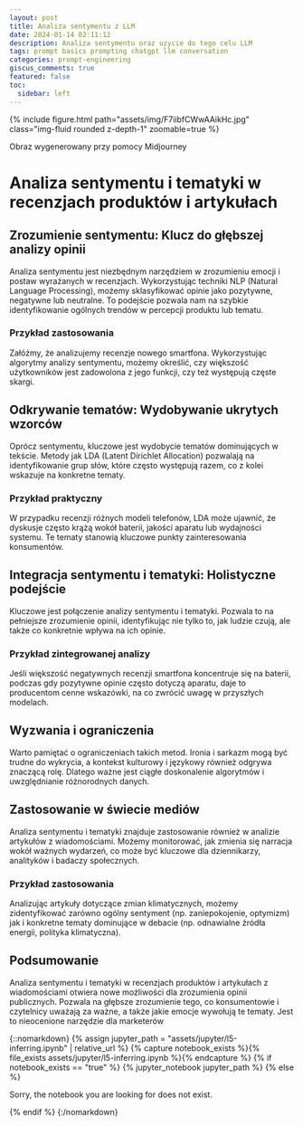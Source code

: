 ```yaml
---
layout: post
title: Analiza sentymentu z LLM
date: 2024-01-14 02:11:12
description: Analiza sentymentu oraz uzycie do tego celu LLM
tags: prompt basics prompting chatgpt llm conversation
categories: prompt-engineering
giscus_comments: true
featured: false
toc:
  sidebar: left
---
```

{% include figure.html path="assets/img/F7iibfCWwAAikHc.jpg" class="img-fluid rounded z-depth-1" zoomable=true %}
<div class="caption">
    Obraz wygenerowany przy pomocy Midjourney
</div>

# Analiza sentymentu i tematyki w recenzjach produktów i artykułach

## Zrozumienie sentymentu: Klucz do głębszej analizy opinii

Analiza sentymentu jest niezbędnym narzędziem w zrozumieniu emocji i postaw wyrażanych w recenzjach. Wykorzystując techniki NLP (Natural Language Processing), możemy sklasyfikować opinie jako pozytywne, negatywne lub neutralne. To podejście pozwala nam na szybkie identyfikowanie ogólnych trendów w percepcji produktu lub tematu. 

### Przykład zastosowania
Załóżmy, że analizujemy recenzje nowego smartfona. Wykorzystując algorytmy analizy sentymentu, możemy określić, czy większość użytkowników jest zadowolona z jego funkcji, czy też występują częste skargi.

## Odkrywanie tematów: Wydobywanie ukrytych wzorców

Oprócz sentymentu, kluczowe jest wydobycie tematów dominujących w tekście. Metody jak LDA (Latent Dirichlet Allocation) pozwalają na identyfikowanie grup słów, które często występują razem, co z kolei wskazuje na konkretne tematy.

### Przykład praktyczny
W przypadku recenzji różnych modeli telefonów, LDA może ujawnić, że dyskusje często krążą wokół baterii, jakości aparatu lub wydajności systemu. Te tematy stanowią kluczowe punkty zainteresowania konsumentów.

## Integracja sentymentu i tematyki: Holistyczne podejście

Kluczowe jest połączenie analizy sentymentu i tematyki. Pozwala to na pełniejsze zrozumienie opinii, identyfikując nie tylko to, jak ludzie czują, ale także co konkretnie wpływa na ich opinie.

### Przykład zintegrowanej analizy
Jeśli większość negatywnych recenzji smartfona koncentruje się na baterii, podczas gdy pozytywne opinie często dotyczą aparatu, daje to producentom cenne wskazówki, na co zwrócić uwagę w przyszłych modelach.

## Wyzwania i ograniczenia

Warto pamiętać o ograniczeniach takich metod. Ironia i sarkazm mogą być trudne do wykrycia, a kontekst kulturowy i językowy również odgrywa znaczącą rolę. Dlatego ważne jest ciągłe doskonalenie algorytmów i uwzględnianie różnorodnych danych.

## Zastosowanie w świecie mediów

Analiza sentymentu i tematyki znajduje zastosowanie również w analizie artykułów z wiadomościami. Możemy monitorować, jak zmienia się narracja wokół ważnych wydarzeń, co może być kluczowe dla dziennikarzy, analityków i badaczy społecznych.

### Przykład zastosowania
Analizując artykuły dotyczące zmian klimatycznych, możemy zidentyfikować zarówno ogólny sentyment (np. zaniepokojenie, optymizm) jak i konkretne tematy dominujące w debacie (np. odnawialne źródła energii, polityka klimatyczna).

## Podsumowanie

Analiza sentymentu i tematyki w recenzjach produktów i artykułach z wiadomościami otwiera nowe możliwości dla zrozumienia opinii publicznych. Pozwala na głębsze zrozumienie tego, co konsumentowie i czytelnicy uważają za ważne, a także jakie emocje wywołują te tematy. Jest to nieocenione narzędzie dla marketerów

{::nomarkdown}
{% assign jupyter_path = "assets/jupyter/l5-inferring.ipynb" | relative_url %}
{% capture notebook_exists %}{% file_exists assets/jupyter/l5-inferring.ipynb %}{% endcapture %}
{% if notebook_exists == "true" %}
    {% jupyter_notebook jupyter_path %}
{% else %}
    <p>Sorry, the notebook you are looking for does not exist.</p>
{% endif %}
{:/nomarkdown}
